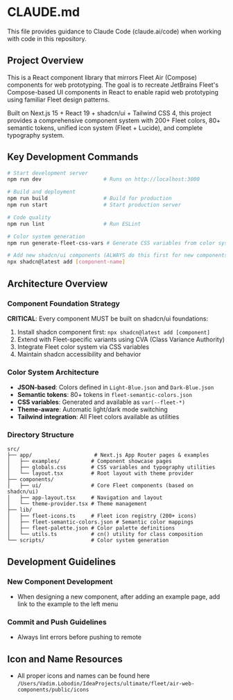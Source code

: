 # CLAUDE.md

This file provides guidance to Claude Code (claude.ai/code) when working with code in this repository.

## Project Overview

This is a React component library that mirrors Fleet Air (Compose) components for web prototyping. The goal is to recreate JetBrains Fleet's Compose-based UI components in React to enable rapid web prototyping using familiar Fleet design patterns.

Built on Next.js 15 + React 19 + shadcn/ui + Tailwind CSS 4, this project provides a comprehensive component system with 200+ Fleet colors, 80+ semantic tokens, unified icon system (Fleet + Lucide), and complete typography system.

## Key Development Commands

```bash
# Start development server
npm run dev                    # Runs on http://localhost:3000

# Build and deployment
npm run build                  # Build for production
npm run start                  # Start production server

# Code quality
npm run lint                   # Run ESLint

# Color system generation
npm run generate-fleet-css-vars # Generate CSS variables from color system

# Add new shadcn/ui components (ALWAYS do this first for new components)
npx shadcn@latest add [component-name]
```

## Architecture Overview

### Component Foundation Strategy
**CRITICAL**: Every component MUST be built on shadcn/ui foundations:
1. Install shadcn component first: `npx shadcn@latest add [component]`
2. Extend with Fleet-specific variants using CVA (Class Variance Authority)
3. Integrate Fleet color system via CSS variables
4. Maintain shadcn accessibility and behavior

### Color System Architecture
- **JSON-based**: Colors defined in `Light-Blue.json` and `Dark-Blue.json`
- **Semantic tokens**: 80+ tokens in `fleet-semantic-colors.json`
- **CSS variables**: Generated and available as `var(--fleet-*)`
- **Theme-aware**: Automatic light/dark mode switching
- **Tailwind integration**: All Fleet colors available as utilities

### Directory Structure
```
src/
├── app/                    # Next.js App Router pages & examples
│   ├── examples/          # Component showcase pages
│   ├── globals.css        # CSS variables and typography utilities
│   └── layout.tsx         # Root layout with theme provider
├── components/
│   ├── ui/                # Core Fleet components (based on shadcn/ui)
│   ├── app-layout.tsx     # Navigation and layout
│   └── theme-provider.tsx # Theme management
├── lib/
│   ├── fleet-icons.ts     # Fleet icon registry (200+ icons)
│   ├── fleet-semantic-colors.json # Semantic color mappings
│   ├── fleet-palette.json # Color palette definitions
│   └── utils.ts           # cn() utility for class composition
└── scripts/               # Color system generation
```

## Development Guidelines

### New Component Development
- When designing a new component, after adding an example page, add link to the example to the left menu

### Commit and Push Guidelines
- Always lint errors before pushing to remote

## Icon and Name Resources
- All proper icons and names can be found here `/Users/Vadim.Lobodin/IdeaProjects/ultimate/fleet/air-web-components/public/icons`